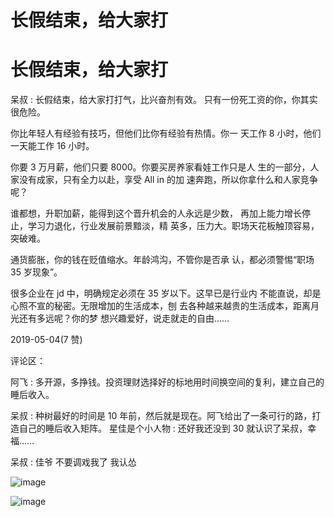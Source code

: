 # 长假结束，给大家打

# 长假结束，给大家打

呆叔 : 长假结束，给大家打打气，比兴奋剂有效。 只有一份死工资的你，你其实很危险。

你比年轻人有经验有技巧，但他们比你有经验有热情。你一 天工作 8 小时，他们一天能工作 16 小时。

你要 3 万月薪，他们只要 8000。你要买房养家看娃工作只是人 生的一部分，人家没有成家，只有全力以赴，享受 All in 的加 速奔跑，所以你拿什么和人家竞争呢？

谁都想，升职加薪，能得到这个晋升机会的人永远是少数， 再加上能力增长停止，学习力退化，行业发展前景黯淡，精 英多，压力大。职场天花板触顶容易，突破难。

通货膨胀，你的钱在贬值缩水。年龄鸿沟，不管你是否承 认，都必须警惕“职场 35 岁现象”。

很多企业在 jd 中，明确规定必须在 35 岁以下。这早已是行业内 不能直说，却是心照不宣的秘密。无限增加的生活成本，刨 去各种越来越贵的生活成本，距离月光还有多远呢？你的梦 想兴趣爱好，说走就走的自由……

2019-05-04(7 赞)

评论区：

阿飞 : 多开源，多挣钱。投资理财选择好的标地用时间换空间的复利，建立自己的睡后收入。

呆叔 : 种树最好的时间是 10 年前，然后就是现在。阿飞给出了一条可行的路，打造自己的睡后收入矩阵。 星佳是个小人物 : 还好我还没到 30 就认识了呆叔，幸福……

呆叔 : 佳爷 不要调戏我了 我认怂

![image](img/Image_048.png)

![image](img/Image_049.png)